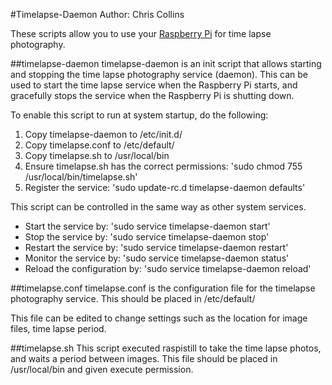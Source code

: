 #Timelapse-Daemon
Author: Chris Collins 

These scripts allow you to use your [Raspberry Pi](www.raspberrypi.org) for time lapse photography.

##timelapse-daemon
timelapse-daemon is an init script that allows starting and stopping the time lapse photography service (daemon).  This can be used to start the time lapse service when the Raspberry Pi starts, and gracefully stops the service when the Raspberry Pi is shutting down.

To enable this script to run at system startup, do the following:

1. Copy timelapse-daemon to /etc/init.d/
2. Copy timelapse.conf to /etc/default/
3. Copy timelapse.sh to /usr/local/bin
4. Ensure timelapse.sh has the correct permissions:
    'sudo chmod 755 /usr/local/bin/timelapse.sh'
5. Register the service:
    'sudo update-rc.d timelapse-daemon defaults'
    
This script can be controlled in the same way as other system services.
- Start the service by:           'sudo service timelapse-daemon start'
- Stop the service by:            'sudo service timelapse-daemon stop'
- Restart the service by:         'sudo service timelapse-daemon restart'
- Monitor the service by:         'sudo service timelapse-daemon status'
- Reload the configuration by:    'sudo service timelapse-daemon reload'

##timelapse.conf
timelapse.conf is the configuration file for the timelapse photography service.  This should be placed in /etc/default/

This file can be edited to change settings such as the location for image files, time lapse period.

##timelapse.sh
This script executed raspistill to take the time lapse photos, and waits a period between images.  This file should be placed in /usr/local/bin and given execute permission.
